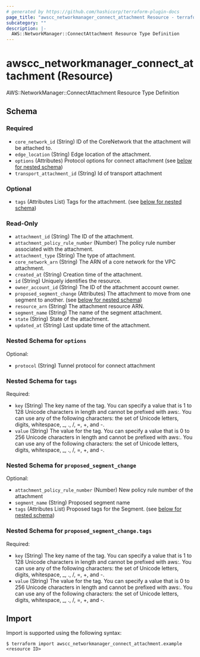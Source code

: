 ```yaml
---
# generated by https://github.com/hashicorp/terraform-plugin-docs
page_title: "awscc_networkmanager_connect_attachment Resource - terraform-provider-awscc"
subcategory: ""
description: |-
  AWS::NetworkManager::ConnectAttachment Resource Type Definition
---
```


# awscc_networkmanager_connect_attachment (Resource)

AWS::NetworkManager::ConnectAttachment Resource Type Definition



<!-- schema generated by tfplugindocs -->
## Schema

### Required

- `core_network_id` (String) ID of the CoreNetwork that the attachment will be attached to.
- `edge_location` (String) Edge location of the attachment.
- `options` (Attributes) Protocol options for connect attachment (see [below for nested schema](#nestedatt--options))
- `transport_attachment_id` (String) Id of transport attachment

### Optional

- `tags` (Attributes List) Tags for the attachment. (see [below for nested schema](#nestedatt--tags))

### Read-Only

- `attachment_id` (String) The ID of the attachment.
- `attachment_policy_rule_number` (Number) The policy rule number associated with the attachment.
- `attachment_type` (String) The type of attachment.
- `core_network_arn` (String) The ARN of a core network for the VPC attachment.
- `created_at` (String) Creation time of the attachment.
- `id` (String) Uniquely identifies the resource.
- `owner_account_id` (String) The ID of the attachment account owner.
- `proposed_segment_change` (Attributes) The attachment to move from one segment to another. (see [below for nested schema](#nestedatt--proposed_segment_change))
- `resource_arn` (String) The attachment resource ARN.
- `segment_name` (String) The name of the segment attachment.
- `state` (String) State of the attachment.
- `updated_at` (String) Last update time of the attachment.

<a id="nestedatt--options"></a>
### Nested Schema for `options`

Optional:

- `protocol` (String) Tunnel protocol for connect attachment


<a id="nestedatt--tags"></a>
### Nested Schema for `tags`

Required:

- `key` (String) The key name of the tag. You can specify a value that is 1 to 128 Unicode characters in length and cannot be prefixed with aws:. You can use any of the following characters: the set of Unicode letters, digits, whitespace, _, ., /, =, +, and -.
- `value` (String) The value for the tag. You can specify a value that is 0 to 256 Unicode characters in length and cannot be prefixed with aws:. You can use any of the following characters: the set of Unicode letters, digits, whitespace, _, ., /, =, +, and -.


<a id="nestedatt--proposed_segment_change"></a>
### Nested Schema for `proposed_segment_change`

Optional:

- `attachment_policy_rule_number` (Number) New policy rule number of the attachment
- `segment_name` (String) Proposed segment name
- `tags` (Attributes List) Proposed tags for the Segment. (see [below for nested schema](#nestedatt--proposed_segment_change--tags))

<a id="nestedatt--proposed_segment_change--tags"></a>
### Nested Schema for `proposed_segment_change.tags`

Required:

- `key` (String) The key name of the tag. You can specify a value that is 1 to 128 Unicode characters in length and cannot be prefixed with aws:. You can use any of the following characters: the set of Unicode letters, digits, whitespace, _, ., /, =, +, and -.
- `value` (String) The value for the tag. You can specify a value that is 0 to 256 Unicode characters in length and cannot be prefixed with aws:. You can use any of the following characters: the set of Unicode letters, digits, whitespace, _, ., /, =, +, and -.

## Import

Import is supported using the following syntax:

```shell
$ terraform import awscc_networkmanager_connect_attachment.example <resource ID>
```
